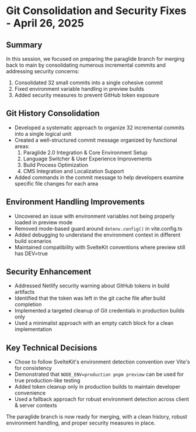 # Git Consolidation and Security Fixes - April 26, 2025

## Summary
In this session, we focused on preparing the paraglide branch for merging back to main by consolidating numerous incremental commits and addressing security concerns:

1. Consolidated 32 small commits into a single cohesive commit
2. Fixed environment variable handling in preview builds
3. Added security measures to prevent GitHub token exposure

## Git History Consolidation
- Developed a systematic approach to organize 32 incremental commits into a single logical unit
- Created a well-structured commit message organized by functional areas:
  1. Paraglide 2.0 Integration & Core Environment Setup
  2. Language Switcher & User Experience Improvements
  3. Build Process Optimization
  4. CMS Integration and Localization Support
- Added commands in the commit message to help developers examine specific file changes for each area

## Environment Handling Improvements
- Uncovered an issue with environment variables not being properly loaded in preview mode
- Removed mode-based guard around `dotenv.config()` in vite.config.ts
- Added debugging to understand the environment context in different build scenarios
- Maintained compatibility with SvelteKit conventions where preview still has DEV=true

## Security Enhancement
- Addressed Netlify security warning about GitHub tokens in build artifacts
- Identified that the token was left in the git cache file after build completion
- Implemented a targeted cleanup of Git credentials in production builds only
- Used a minimalist approach with an empty catch block for a clean implementation

## Key Technical Decisions
- Chose to follow SvelteKit's environment detection convention over Vite's for consistency
- Demonstrated that `NODE_ENV=production pnpm preview` can be used for true production-like testing
- Added token cleanup only in production builds to maintain developer convenience
- Used a fallback approach for robust environment detection across client & server contexts

The paraglide branch is now ready for merging, with a clean history, robust environment handling, and proper security measures in place.